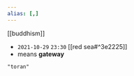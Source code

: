 ```yaml
---
alias: [,]
---
```

[[buddhism]]

- `2021-10-29` `23:30` [[red sea#^3e2225]]
- means **gateway**
```query
"toran"
```